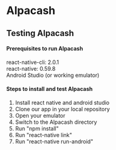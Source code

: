 # Alpacash

Testing Alpacash
------
#### Prerequisites to run Alpacash
react-native-cli: 2.0.1  
react-native: 0.59.8  
Android Studio (or working emulator)  

#### Steps to install and test Alpacash
1. Install react native and android studio
2. Clone our app in your local repository
3. Open your emulator
4. Switch to the Alpacash directory
5. Run "npm install"
6. Run "react-native link"
7. Run "react-native run-android"
